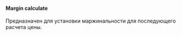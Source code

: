 #### Margin calculate ####

Предназначен для установки маржинальности для последующего расчета цены.

